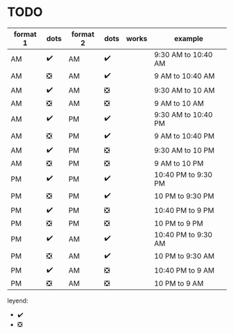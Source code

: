 # TODO

| format 1 | dots | format 2 | dots | works | example             |
| -------- | ---- | -------- | ---- | ----- | ------------------- |
| AM       | ✔️   | AM       | ✔️   |       | 9:30 AM to 10:40 AM |
| AM       | ❎   | AM       | ✔️   |       | 9 AM to 10:40 AM    |
| AM       | ✔️   | AM       | ❎   |       | 9:30 AM to 10 AM    |
| AM       | ❎   | AM       | ❎   |       | 9 AM to 10 AM       |
| AM       | ✔️   | PM       | ✔️   |       | 9:30 AM to 10:40 PM |
| AM       | ❎   | PM       | ✔️   |       | 9 AM to 10:40 PM    |
| AM       | ✔️   | PM       | ❎   |       | 9:30 AM to 10 PM    |
| AM       | ❎   | PM       | ❎   |       | 9 AM to 10 PM       |
| PM       | ✔️   | PM       | ✔️   |       | 10:40 PM to 9:30 PM |
| PM       | ❎   | PM       | ✔️   |       | 10 PM to 9:30 PM    |
| PM       | ✔️   | PM       | ❎   |       | 10:40 PM to 9 PM    |
| PM       | ❎   | PM       | ❎   |       | 10 PM to 9 PM       |
| PM       | ✔️   | AM       | ✔️   |       | 10:40 PM to 9:30 AM |
| PM       | ❎   | AM       | ✔️   |       | 10 PM to 9:30 AM    |
| PM       | ✔️   | AM       | ❎   |       | 10:40 PM to 9 AM    |
| PM       | ❎   | AM       | ❎   |       | 10 PM to 9 AM       |

leyend:

- ✔️
- ❎

